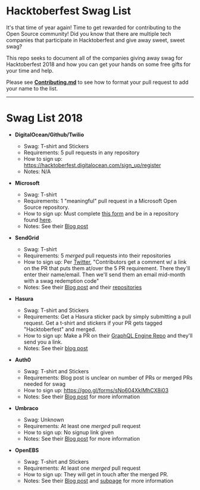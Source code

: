 # Hacktoberfest Swag List

It's that time of year again! Time to get rewarded for contributing to the Open Source community! Did you know that there are multiple tech companies that participate in Hacktoberfest and give away sweet, sweet swag?

This repo seeks to document all of the companies giving away swag for Hacktoberfest 2018 and how you can get your hands on some free gifts for your time and help.

Please see [**Contributing.md**](../master/CONTRIBUTING.md) to see how to format your pull request to add your name to the list.

***

# Swag List 2018

- **DigitalOcean/Github/Twilio**
  - Swag: T-shirt and Stickers
  - Requirements: 5 pull requests in any repository
  - How to sign up: https://hacktoberfest.digitalocean.com/sign_up/register
  - Notes: N/A

- **Microsoft**
  - Swag: T-shirt
  - Requirements: 1 "meaningful" pull request in a Microsoft Open Source repository.
  - How to sign up:  Must complete [this form](https://aka.ms/hacktoberfestshirt) and be in a repository found [here](https://opensource.microsoft.com/).
  - Notes: See their [Blog post](https://open.microsoft.com/2018/09/30/join-hacktoberfest-2018-celebration-microsoft/)
  
- **SendGrid**
  - Swag: T-shirt
  - Requirements: 5 *merged* pull requests into their repositories
  - How to sign up: Per [Twitter](https://twitter.com/SendGrid/status/1048223777501282307?s=19), "Contributors get a comment w/ a link on the PR that puts them at/over the 5 PR requirement. There they'll enter their name/email. Then we'll send them an email mid-month with a swag redemption code"
  - Notes: See their [Blog post](https://sendgrid.com/blog/hacktoberfest-2018-has-arrived/) and their [repositories](https://github.com/sendgrid)

- **Hasura**
  - Swag: T-shirt and Stickers
  - Requirements: Get a Hasura sticker pack by simply submitting a pull request. Get a t-shirt and stickers if your PR gets tagged "Hacktoberfest" and merged.
  - How to sign up: Make a PR on their [GraphQL Engine Repo](https://github.com/hasura/graphql-engine) and they'll send you a link.
  - Notes: See their [blog post](https://blog.hasura.io/announcing-hacktoberfest-2018-with-hasura-621045dc9560)
  
- **Auth0**
  - Swag: T-shirt and Stickers
  - Requirements: Blog post is unclear on number of PRs or merged PRs needed for swag
  - How to sign up: https://goo.gl/forms/sNo604XkIMhCX8i03
  - Notes: See their [Blog post](https://auth0.com/blog/celebrate-hacktoberfest-with-auth0/) for more information
  
- **Umbraco**
  - Swag: Unknown
  - Requirements: At least one *merged* pull request
  - How to sign up: No signup link given
  - Notes: See their [Blog post](https://umbraco.com/blog/happy-hacktoberfest/) for more information

- **OpenEBS**
  - Swag: T-shirt and Stickers
  - Requirements: At least one *merged* pull request
  - How to sign up: They will get in touch after the merged PR.
  - Notes: See their [Blog post](https://blog.openebs.io/celebrate-hacktoberfest-2018-with-openebs-206daa1d653c) and [subpage](https://openebs.io/hacktoberfest) for more information

